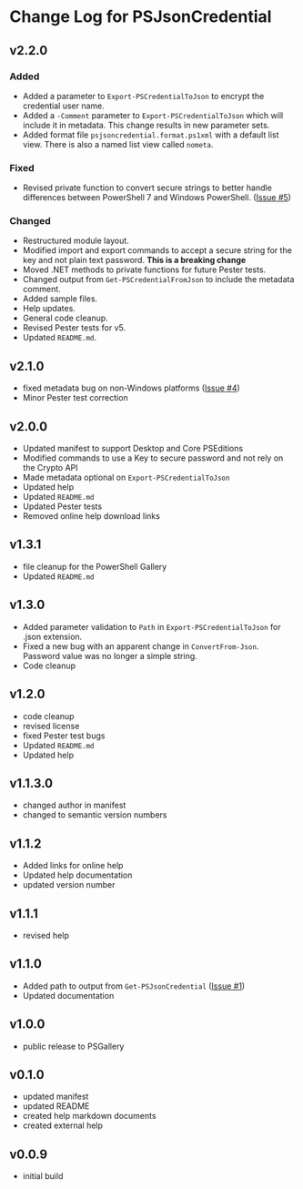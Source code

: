 # Change Log for PSJsonCredential

## v2.2.0

### Added

- Added a parameter to `Export-PSCredentialToJson` to encrypt the credential user name.
- Added a `-Comment` parameter to `Export-PSCredentialToJson` which will include it in metadata. This change results in new parameter sets.
- Added format file `psjsoncredential.format.ps1xml` with a default list view. There is also a named list view called `nometa`.

### Fixed

- Revised private function to convert secure strings to better handle differences between PowerShell 7 and Windows PowerShell. ([Issue #5](https://github.com/jdhitsolutions/PSJsonCredential/issues/5))

### Changed

- Restructured module layout.
- Modified import and export commands to accept a secure string for the key and not plain text password. **This is a breaking change**
- Moved .NET methods to private functions for future Pester tests.
- Changed output from `Get-PSCredentialFromJson` to include the metadata comment.
- Added sample files.
- Help updates.
- General code cleanup.
- Revised Pester tests for v5.
- Updated `README.md`.

## v2.1.0

- fixed metadata bug on non-Windows platforms ([Issue #4](https://github.com/jdhitsolutions/PSJsonCredential/issues/4))
- Minor Pester test correction

## v2.0.0

- Updated manifest to support Desktop and Core PSEditions
- Modified commands to use a Key to secure password and not rely on the Crypto API
- Made metadata optional on `Export-PSCredentialToJson`
- Updated help
- Updated `README.md`
- Updated Pester tests
- Removed online help download links

## v1.3.1

- file cleanup for the PowerShell Gallery
- Updated `README.md`

## v1.3.0

- Added parameter validation to `Path` in `Export-PSCredentialToJson` for .json extension.
- Fixed a new bug with an apparent change in `ConvertFrom-Json`. Password value was no longer a simple string.
- Code cleanup

## v1.2.0

- code cleanup
- revised license
- fixed Pester test bugs
- Updated `README.md`
- Updated help

## v1.1.3.0

- changed author in manifest
- changed to semantic version numbers

## v1.1.2

- Added links for online help
- Updated help documentation
- updated version number

## v1.1.1

- revised help

## v1.1.0

- Added path to output from `Get-PSJsonCredential` ([Issue #1](https://github.com/jdhitsolutions/PSJsonCredential/issues/1))
- Updated documentation

## v1.0.0

- public release to PSGallery

## v0.1.0

- updated manifest
- updated README
- created help markdown documents
- created external help

## v0.0.9

- initial build

